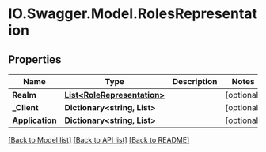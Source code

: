 # IO.Swagger.Model.RolesRepresentation
## Properties

Name | Type | Description | Notes
------------ | ------------- | ------------- | -------------
**Realm** | [**List&lt;RoleRepresentation&gt;**](RoleRepresentation.md) |  | [optional] 
**_Client** | **Dictionary&lt;string, List&gt;** |  | [optional] 
**Application** | **Dictionary&lt;string, List&gt;** |  | [optional] 

[[Back to Model list]](../README.md#documentation-for-models) [[Back to API list]](../README.md#documentation-for-api-endpoints) [[Back to README]](../README.md)

